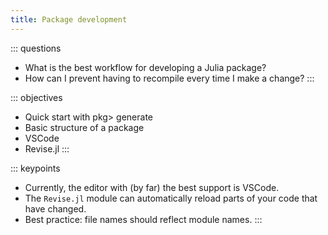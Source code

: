 ```yaml
---
title: Package development
---
```


::: questions
- What is the best workflow for developing a Julia package?
- How can I prevent having to recompile every time I make a change?
:::

::: objectives
- Quick start with pkg> generate
- Basic structure of a package
- VSCode
- Revise.jl
:::

::: keypoints
- Currently, the editor with (by far) the best support is VSCode.
- The `Revise.jl` module can automatically reload parts of your code that have changed.
- Best practice: file names should reflect module names.
:::

